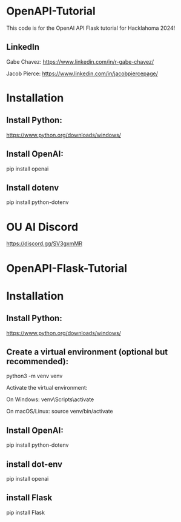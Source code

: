 

# OpenAPI-Tutorial

This code is for the OpenAI API Flask tutorial for Hacklahoma 2024!

## LinkedIn
Gabe Chavez: https://www.linkedin.com/in/r-gabe-chavez/

Jacob Pierce: https://www.linkedin.com/in/jacobpiercepage/

# Installation

## Install Python:

https://www.python.org/downloads/windows/

## Install OpenAI:

pip install openai

## Install dotenv

pip install python-dotenv

# OU AI Discord

https://discord.gg/SV3gxmMR






# OpenAPI-Flask-Tutorial

# Installation

## Install Python:

https://www.python.org/downloads/windows/

## Create a virtual environment (optional but recommended):

python3 -m venv venv

Activate the virtual environment:

On Windows: venv\Scripts\activate

On macOS/Linux: source venv/bin/activate

## Install OpenAI:

pip install python-dotenv

## install dot-env

pip install openai

## install Flask

pip install Flask













